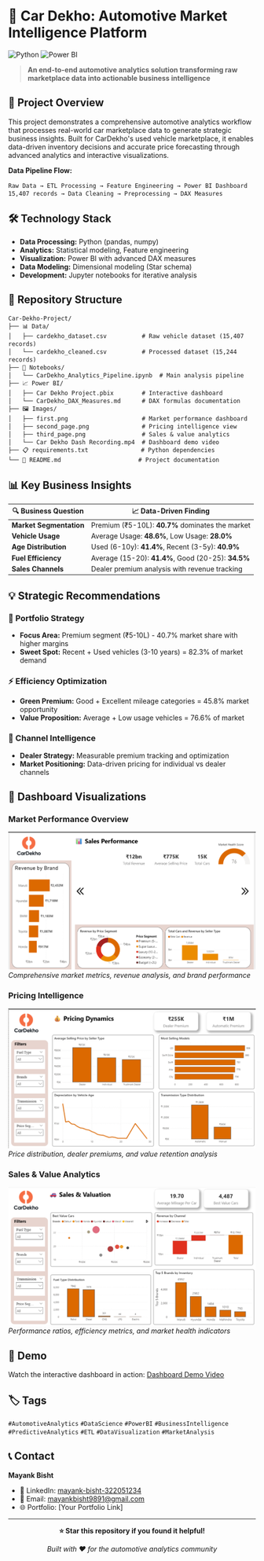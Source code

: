 # 🚗 Car Dekho: Automotive Market Intelligence Platform

![Python](https://img.shields.io/badge/Python-3.8+-blue.svg)
![Power BI](https://img.shields.io/badge/Power%20BI-Dashboard-yellow.svg)

> **An end-to-end automotive analytics solution transforming raw marketplace data into actionable business intelligence**

## 🎯 Project Overview

This project demonstrates a comprehensive automotive analytics workflow that processes real-world car marketplace data to generate strategic business insights. Built for CarDekho's used vehicle marketplace, it enables data-driven inventory decisions and accurate price forecasting through advanced analytics and interactive visualizations.

**Data Pipeline Flow:**
```
Raw Data → ETL Processing → Feature Engineering → Power BI Dashboard
15,407 records → Data Cleaning → Preprocessing → DAX Measures
```

## 🛠️ Technology Stack

- **Data Processing:** Python (pandas, numpy)
- **Analytics:** Statistical modeling, Feature engineering
- **Visualization:** Power BI with advanced DAX measures
- **Data Modeling:** Dimensional modeling (Star schema)
- **Development:** Jupyter notebooks for iterative analysis

## 📁 Repository Structure

```
Car-Dekho-Project/
├── 📊 Data/
│   ├── cardekho_dataset.csv          # Raw vehicle dataset (15,407 records)
│   └── cardekho_cleaned.csv          # Processed dataset (15,244 records)
├── 📓 Notebooks/
│   └── CarDekho_Analytics_Pipeline.ipynb  # Main analysis pipeline
├── 📈 Power BI/
│   ├── Car Dekho Project.pbix        # Interactive dashboard
│   └── CarDekho_DAX_Measures.md      # DAX formulas documentation
├── 🖼️ Images/
│   ├── first.png                     # Market performance dashboard
│   ├── second_page.png               # Pricing intelligence view
│   ├── third_page.png                # Sales & value analytics
│   └── Car Dekho Dash Recording.mp4  # Dashboard demo video
├── 📋 requirements.txt               # Python dependencies
└── 📖 README.md                      # Project documentation
```

## 📊 Key Business Insights

| 🔍 Business Question | 📈 Data-Driven Finding |
|----------------------|------------------------|
| **Market Segmentation** | Premium (₹5-10L): **40.7%** dominates the market |
| **Vehicle Usage** | Average Usage: **48.6%**, Low Usage: **28.0%** |
| **Age Distribution** | Used (6-10y): **41.4%**, Recent (3-5y): **40.9%** |
| **Fuel Efficiency** | Average (15-20): **41.4%**, Good (20-25): **34.5%** |
| **Sales Channels** | Dealer premium analysis with revenue tracking |

## 💡 Strategic Recommendations

### 🎯 Portfolio Strategy
- **Focus Area:** Premium segment (₹5-10L) - 40.7% market share with higher margins
- **Sweet Spot:** Recent + Used vehicles (3-10 years) = 82.3% of market demand

### ⚡ Efficiency Optimization
- **Green Premium:** Good + Excellent mileage categories = 45.8% market opportunity
- **Value Proposition:** Average + Low usage vehicles = 76.6% of market

### 🏪 Channel Intelligence
- **Dealer Strategy:** Measurable premium tracking and optimization
- **Market Positioning:** Data-driven pricing for individual vs dealer channels

## 📸 Dashboard Visualizations

### Market Performance Overview
![Market Performance](Images/first.png)
*Comprehensive market metrics, revenue analysis, and brand performance*

### Pricing Intelligence
![Pricing Insights](Images/second_page.png)
*Price distribution, dealer premiums, and value retention analysis*

### Sales & Value Analytics
![Sales & Value Insights](Images/third_page.png)
*Performance ratios, efficiency metrics, and market health indicators*

## 🎥 Demo

Watch the interactive dashboard in action: [Dashboard Demo Video](Images/Car%20Dekho%20Dash%20Recording.mp4)


## 🏷️ Tags

`#AutomotiveAnalytics` `#DataScience` `#PowerBI` `#BusinessIntelligence` `#PredictiveAnalytics` `#ETL` `#DataVisualization` `#MarketAnalysis`

## 📞 Contact

**Mayank Bisht**
- 💼 LinkedIn: [mayank-bisht-322051234](https://www.linkedin.com/in/mayank-bisht-322051234/)
- 📧 Email: mayankbisht9891@gmail.com
- 🌐 Portfolio: [Your Portfolio Link]

---

<div align="center">

**⭐ Star this repository if you found it helpful!**

*Built with ❤️ for the automotive analytics community*

</div>

